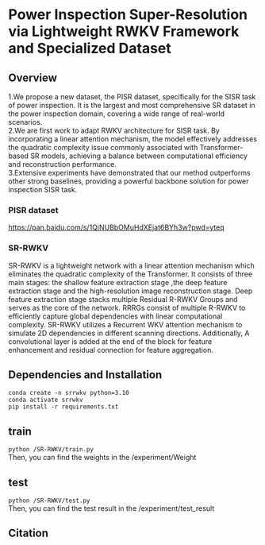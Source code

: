 # Power Inspection Super-Resolution via Lightweight RWKV Framework and Specialized Dataset
## Overview
1.We propose a new dataset, the PISR dataset, specifically for the SISR task of power inspection. It is the largest and most comprehensive SR dataset in the power inspection domain, covering a wide range of real-world scenarios.   
2.We are first work to adapt RWKV architecture for SISR task. By incorporating a linear attention mechanism, the model effectively addresses the quadratic complexity issue commonly associated with Transformer-based SR models, achieving a balance between computational efficiency and reconstruction performance.   
3.Extensive experiments have demonstrated that our method outperforms other strong baselines, providing a powerful backbone solution for power inspection SISR task. 
### PISR dataset
 https://pan.baidu.com/s/1QiNUBbOMuHdXEjat6BYh3w?pwd=yteq
### SR-RWKV
SR-RWKV is a lightweight network with a linear attention mechanism which eliminates the quadratic complexity of the Transformer. It consists of three main stages: the shallow feature extraction stage ,the deep feature extraction stage and the high-resolution image reconstruction stage.
Deep feature extraction stage stacks multiple Residual R-RWKV Groups and serves as the core of the network. RRRGs consist of multiple R-RWKV to efficiently capture global dependencies with linear computational complexity. SR-RWKV utilizes a Recurrent WKV attention mechanism to simulate 2D dependencies in different scanning directions. Additionally, A convolutional layer is added at the end of the block for feature enhancement and residual connection for feature aggregation.

## Dependencies and Installation
```
conda create -n srrwkv python=3.10
conda activate srrwkv
pip install -r requirements.txt
```

## train
`python /SR-RWKV/train.py`  
Then, you can find the weights in the /experiment/Weight  

## test
`python /SR-RWKV/test.py`  
Then, you can find the test result in the /experiment/test_result  
## Citation
